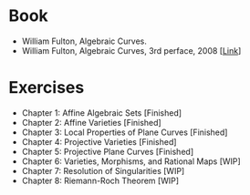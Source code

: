 # Book
- William Fulton, Algebraic Curves.
- William Fulton, Algebraic Curves, 3rd perface, 2008 [[Link](http://www.math.lsa.umich.edu/~wfulton/CurveBook.pdf)]

# Exercises
- Chapter 1: Affine Algebraic Sets [Finished]
- Chapter 2: Affine Varieties [Finished]
- Chapter 3: Local Properties of Plane Curves [Finished]
- Chapter 4: Projective Varieties [Finished]
- Chapter 5: Projective Plane Curves [Finished]
- Chapter 6: Varieties, Morphisms, and Rational Maps [WIP]
- Chapter 7: Resolution of Singularities [WIP]
- Chapter 8: Riemann-Roch Theorem [WIP]
